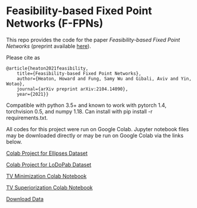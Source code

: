 # Feasibility-based Fixed Point Networks (F-FPNs)

This repo provides the code for the paper _Feasibility-based Fixed Point Networks_ (preprint available [here](https://arxiv.org/abs/2104.14090)). 

Please cite as

    @article{heaton2021feasibility,
        title={Feasibility-based Fixed Point Networks},
        author={Heaton, Howard and Fung, Samy Wu and Gibali, Aviv and Yin, Wotao},
        journal={arXiv preprint arXiv:2104.14090},
        year={2021}}

Compatible with python 3.5+ and known to work with pytorch 1.4, torchvision 0.5, and numpy 1.18. Can install with pip install -r requirements.txt.

All codes for this project were run on Google Colab. Jupyter notebook files may be downloaded directly or may be run on Google Colab via the links below.

[Colab Project for Ellipses Dataset](https://colab.research.google.com/drive/1Tl3nMPyWfB-FKRzWKJWGjAI99hqVqj_Q?usp=sharing)

[Colab Project for LoDoPab Dataset](https://colab.research.google.com/drive/1wUu7Ji6LcmHghKnm8MHNs6M0mionKYYx?usp=sharing)

[TV Minimization Colab Notebook](https://colab.research.google.com/drive/1I3G3PjIrosvy4VTy4b2XdtDpRjVwC4P5?usp=sharing)

[TV Superiorization Colab Notebook](https://colab.research.google.com/drive/1_EfLGpeinAphS2csMp5IT500OWwOtEdi?usp=sharing)

[Download Data](https://drive.google.com/drive/folders/1Z0A3c-D4dnrhlXM8cpgC1b7Ltyu0wpgQ?usp=sharing)
